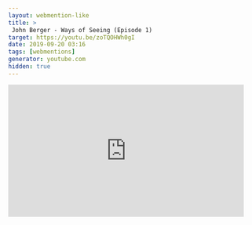 ```yaml
---
layout: webmention-like
title: >
 John Berger - Ways of Seeing (Episode 1)
target: https://youtu.be/zoTQOHWh0gI
date: 2019-09-20 03:16
tags: [webmentions]
generator: youtube.com
hidden: true
---
```


<div style="width: 480px; height: 270px; overflow: hidden; position: relative;"><iframe frameborder="0" scrolling="no" seamless="seamless" webkitallowfullscreen="webkitAllowFullScreen" mozallowfullscreen="mozallowfullscreen" allowfullscreen="allowfullscreen" id="okplayer" width="480" height="270" src="http://youtube.com/embed/zoTQOHWh0gI" style="position: absolute; top: 0px; left: 0px; width: 480px; height: 270px;"></iframe></div>
